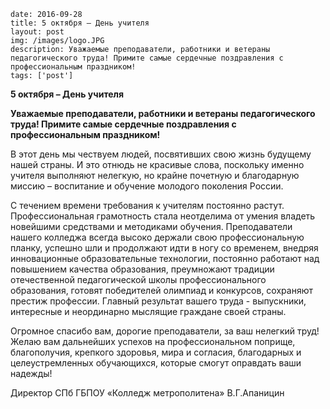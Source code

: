 ```
date: 2016-09-28
title: 5 октября – День учителя
layout: post
img: /images/logo.JPG
description: Уважаемые преподаватели, работники и ветераны педагогического труда! Примите самые сердечные поздравления с профессиональным праздником!
tags: ['post']
```

**5 октября – День учителя**

**Уважаемые преподаватели, работники и ветераны педагогического труда! Примите самые сердечные поздравления с профессиональным праздником!**

В этот день мы чествуем людей, посвятивших свою жизнь будущему нашей страны. И это отнюдь не красивые слова, поскольку именно учителя выполняют нелегкую, но крайне почетную и благодарную миссию – воспитание и обучение молодого поколения России.

С течением времени требования к учителям постоянно растут. Профессиональная грамотность стала неотделима от умения владеть новейшими средствами и методиками обучения. Преподаватели нашего колледжа всегда высоко держали свою профессиональную планку, успешно шли и продолжают идти в ногу со временем, внедряя инновационные образовательные технологии, постоянно работают над повышением качества образования, преумножают традиции отечественной педагогической школы профессионального образования, готовят победителей олимпиад и конкурсов, сохраняют престиж профессии. Главный результат вашего труда - выпускники, интересные и неординарно мыслящие граждане своей страны.

Огромное спасибо вам, дорогие преподаватели, за ваш нелегкий труд! Желаю вам дальнейших успехов на профессиональном поприще, благополучия, крепкого здоровья, мира и согласия, благодарных и целеустремленных обучающихся, которые смогут оправдать ваши надежды!

Директор СПб ГБПОУ  «Колледж метрополитена» В.Г.Апаницин
